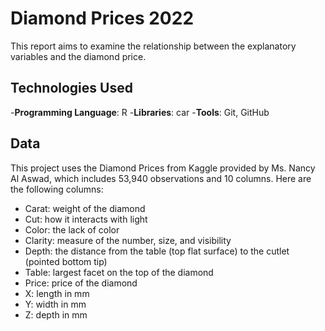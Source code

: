 # Diamond Prices 2022
This report aims to examine the relationship between the explanatory variables and the diamond price. 

## Technologies Used
-**Programming Language**: R
-**Libraries**: car
-**Tools**: Git, GitHub

## Data
This project uses the Diamond Prices from Kaggle provided by Ms. Nancy Al Aswad, which includes 53,940 observations and 10 columns. Here are the following columns:

- Carat: weight of the diamond
- Cut: how it interacts with light
- Color: the lack of color
- Clarity: measure of the number, size, and visibility
- Depth: the distance from the table (top flat surface) to the cutlet (pointed bottom tip)
- Table: largest facet on the top of the diamond
- Price: price of the diamond
- X: length in mm
- Y: width in mm
- Z: depth in mm
